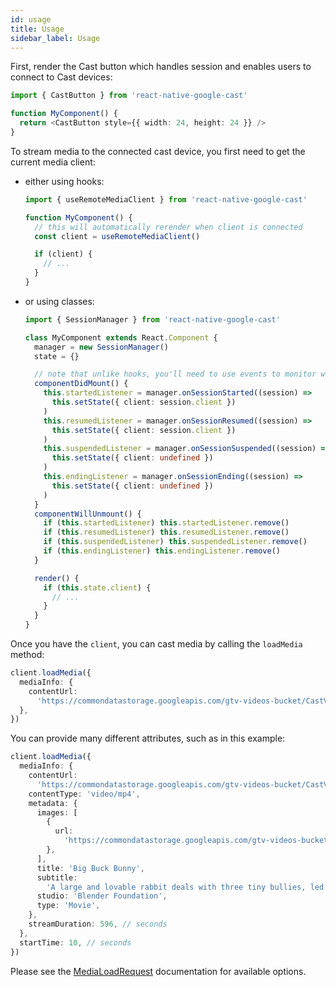 ```yaml
---
id: usage
title: Usage
sidebar_label: Usage
---
```


First, render the Cast button which handles session and enables users to connect to Cast devices:

```ts
import { CastButton } from 'react-native-google-cast'

function MyComponent() {
  return <CastButton style={{ width: 24, height: 24 }} />
}
```

To stream media to the connected cast device, you first need to get the current media client:

- either using hooks:

  ```ts
  import { useRemoteMediaClient } from 'react-native-google-cast'

  function MyComponent() {
    // this will automatically rerender when client is connected
    const client = useRemoteMediaClient()

    if (client) {
      // ...
    }
  }
  ```

- or using classes:

  ```ts
  import { SessionManager } from 'react-native-google-cast'

  class MyComponent extends React.Component {
    manager = new SessionManager()
    state = {}

    // note that unlike hooks, you'll need to use events to monitor when the client is connected
    componentDidMount() {
      this.startedListener = manager.onSessionStarted((session) =>
        this.setState({ client: session.client })
      )
      this.resumedListener = manager.onSessionResumed((session) =>
        this.setState({ client: session.client })
      )
      this.suspendedListener = manager.onSessionSuspended((session) =>
        this.setState({ client: undefined })
      )
      this.endingListener = manager.onSessionEnding((session) =>
        this.setState({ client: undefined })
      )
    }
    componentWillUnmount() {
      if (this.startedListener) this.startedListener.remove()
      if (this.resumedListener) this.resumedListener.remove()
      if (this.suspendedListener) this.suspendedListener.remove()
      if (this.endingListener) this.endingListener.remove()
    }

    render() {
      if (this.state.client) {
        // ...
      }
    }
  }
  ```

Once you have the `client`, you can cast media by calling the `loadMedia` method:

```ts
client.loadMedia({
  mediaInfo: {
    contentUrl:
      'https://commondatastorage.googleapis.com/gtv-videos-bucket/CastVideos/mp4/BigBuckBunny.mp4',
  },
})
```

You can provide many different attributes, such as in this example:

```ts
client.loadMedia({
  mediaInfo: {
    contentUrl:
      'https://commondatastorage.googleapis.com/gtv-videos-bucket/CastVideos/mp4/BigBuckBunny.mp4',
    contentType: 'video/mp4',
    metadata: {
      images: [
        {
          url:
            'https://commondatastorage.googleapis.com/gtv-videos-bucket/CastVideos/images/480x270/BigBuckBunny.jpg',
        },
      ],
      title: 'Big Buck Bunny',
      subtitle:
        'A large and lovable rabbit deals with three tiny bullies, led by a flying squirrel, who are determined to squelch his happiness.',
      studio: 'Blender Foundation',
      type: 'Movie',
    },
    streamDuration: 596, // seconds
  },
  startTime: 10, // seconds
})
```

Please see the [MediaLoadRequest](../api/interfaces/medialoadrequest) documentation for available options.
